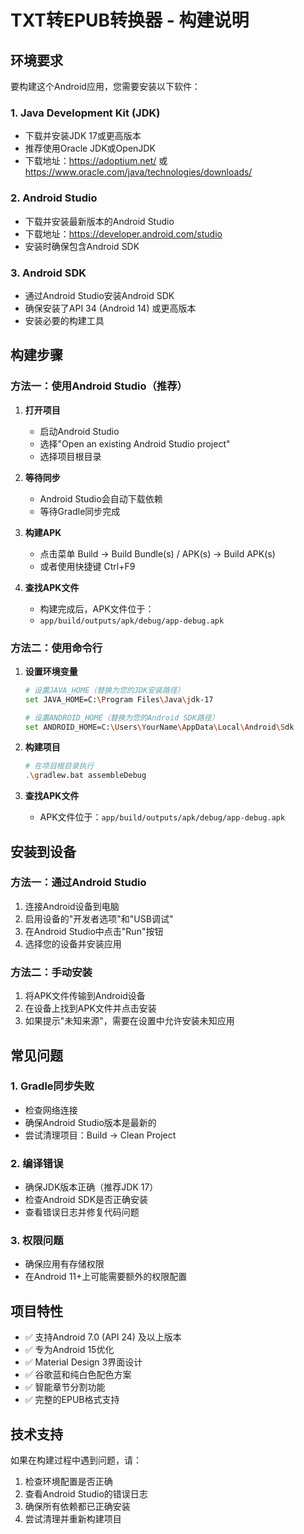 # TXT转EPUB转换器 - 构建说明

## 环境要求

要构建这个Android应用，您需要安装以下软件：

### 1. Java Development Kit (JDK)
- 下载并安装JDK 17或更高版本
- 推荐使用Oracle JDK或OpenJDK
- 下载地址：https://adoptium.net/ 或 https://www.oracle.com/java/technologies/downloads/

### 2. Android Studio
- 下载并安装最新版本的Android Studio
- 下载地址：https://developer.android.com/studio
- 安装时确保包含Android SDK

### 3. Android SDK
- 通过Android Studio安装Android SDK
- 确保安装了API 34 (Android 14) 或更高版本
- 安装必要的构建工具

## 构建步骤

### 方法一：使用Android Studio（推荐）

1. **打开项目**
   - 启动Android Studio
   - 选择"Open an existing Android Studio project"
   - 选择项目根目录

2. **等待同步**
   - Android Studio会自动下载依赖
   - 等待Gradle同步完成

3. **构建APK**
   - 点击菜单 Build → Build Bundle(s) / APK(s) → Build APK(s)
   - 或者使用快捷键 Ctrl+F9

4. **查找APK文件**
   - 构建完成后，APK文件位于：
   - `app/build/outputs/apk/debug/app-debug.apk`

### 方法二：使用命令行

1. **设置环境变量**
   ```bash
   # 设置JAVA_HOME（替换为您的JDK安装路径）
   set JAVA_HOME=C:\Program Files\Java\jdk-17
   
   # 设置ANDROID_HOME（替换为您的Android SDK路径）
   set ANDROID_HOME=C:\Users\YourName\AppData\Local\Android\Sdk
   ```

2. **构建项目**
   ```bash
   # 在项目根目录执行
   .\gradlew.bat assembleDebug
   ```

3. **查找APK文件**
   - APK文件位于：`app/build/outputs/apk/debug/app-debug.apk`

## 安装到设备

### 方法一：通过Android Studio
1. 连接Android设备到电脑
2. 启用设备的"开发者选项"和"USB调试"
3. 在Android Studio中点击"Run"按钮
4. 选择您的设备并安装应用

### 方法二：手动安装
1. 将APK文件传输到Android设备
2. 在设备上找到APK文件并点击安装
3. 如果提示"未知来源"，需要在设置中允许安装未知应用

## 常见问题

### 1. Gradle同步失败
- 检查网络连接
- 确保Android Studio版本是最新的
- 尝试清理项目：Build → Clean Project

### 2. 编译错误
- 确保JDK版本正确（推荐JDK 17）
- 检查Android SDK是否正确安装
- 查看错误日志并修复代码问题

### 3. 权限问题
- 确保应用有存储权限
- 在Android 11+上可能需要额外的权限配置

## 项目特性

- ✅ 支持Android 7.0 (API 24) 及以上版本
- ✅ 专为Android 15优化
- ✅ Material Design 3界面设计
- ✅ 谷歌蓝和纯白色配色方案
- ✅ 智能章节分割功能
- ✅ 完整的EPUB格式支持

## 技术支持

如果在构建过程中遇到问题，请：
1. 检查环境配置是否正确
2. 查看Android Studio的错误日志
3. 确保所有依赖都已正确安装
4. 尝试清理并重新构建项目 